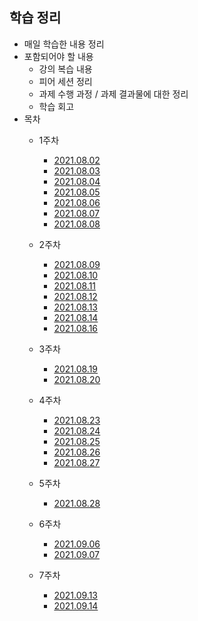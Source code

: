 ## 학습 정리

- 매일 학습한 내용 정리
- 포함되어야 할 내용
  - 강의 복습 내용
  - 피어 세션 정리
  - 과제 수행 과정 / 과제 결과물에 대한 정리
  - 학습 회고
- 목차
  - 1주차
    - [2021.08.02](./1주차/2021_08_02_기억메모.md)
    - [2021.08.03](./1주차/2021_08_03_기억메모.md)
    - [2021.08.04](./1주차/2021_08_04_기억메모.md)
    - [2021.08.05](./1주차/2021_08_05_기억메모.md)
    - [2021.08.06](./1주차/2021_08_06_기억메모.md)
    - [2021.08.07](./1주차/2021_08_07_기억메모.md)
    - [2021.08.08](./1주차/2021_08_08_기억메모.md)
  - 2주차
  
    - [2021.08.09](./2주차/2021_08_09_기억메모.md)
    - [2021.08.10](./2주차/2021_08_10_기억메모.md)
    - [2021.08.11](./2주차/2021_08_11_기억메모.md)
    - [2021.08.12](./2주차/2021_08_12_기억메모.md)
    - [2021.08.13](./2주차/2021_08_13_기억메모.md)
    - [2021.08.14](./2주차/2021_08_14_기억메모.md)
    - [2021.08.16](./2주차/2021_08_16_기억메모.md)
  - 3주차
    - [2021.08.19](./3주차/2021_08_19_기억메모.md)
    - [2021.08.20](./3주차/2021_08_20_기억메모.md)
  - 4주차
    - [2021.08.23](./4주차/2021_08_23_기억메모.md)
    - [2021.08.24](./4주차/2021_08_24_기억메모.md)
    - [2021.08.25](./4주차/2021_08_25_기억메모.md)
    - [2021.08.26](./4주차/2021_08_26_기억메모.md)
    - [2021.08.27](./4주차/2021_08_27_기억메모.md)
  - 5주차
    - [2021.08.28](./5주차/2021_08_30_기억메모.md)
  
  - 6주차
    - [2021.09.06](./6주차/2021_09_06_기억메모.md)
    - [2021.09.07](./6주차/2021_09_07_기억메모.md)
    
  
  - 7주차
    - [2021.09.13](./7주차/2021_09_13_기억메모.md)
    - [2021.09.14](./7주차/2021_09_14_기억메모.md)

